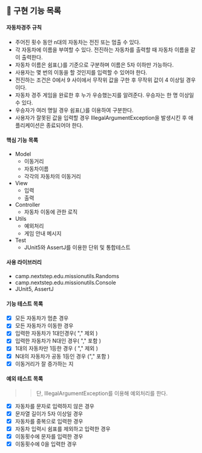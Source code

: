 ## 🚀 구현 기능 목록

#### 자동차경주 규칙
- 주어진 횟수 동안 n대의 자동차는 전진 또는 멈출 수 있다.
- 각 자동차에 이름을 부여할 수 있다. 전진하는 자동차를 출력할 때 자동차 이름을 같이 출력한다.
- 자동차 이름은 쉼표(,)를 기준으로 구분하며 이름은 5자 이하만 가능하다.
- 사용자는 몇 번의 이동을 할 것인지를 입력할 수 있어야 한다.
- 전진하는 조건은 0에서 9 사이에서 무작위 값을 구한 후 무작위 값이 4 이상일 경우이다.
- 자동차 경주 게임을 완료한 후 누가 우승했는지를 알려준다. 우승자는 한 명 이상일 수 있다.
- 우승자가 여러 명일 경우 쉼표(,)를 이용하여 구분한다.
- 사용자가 잘못된 값을 입력할 경우 IllegalArgumentException을 발생시킨 후 애플리케이션은 종료되어야 한다.

#### 핵심 기능 목록
- Model
  - 이동거리
  - 자동차이름
  - 각각의 자동차의 이동거리
- View
  - 입력
  - 출력
- Controller
  - 자동차 이동에 관한 로직
- Utils
  - 예외처리
  - 게임 안내 메시지
- Test 
  - JUnit5와 AssertJ를 이용한 단위 및 통합테스트

#### 사용 라이브러리
- camp.nextstep.edu.missionutils.Randoms
- camp.nextstep.edu.missionutils.Console
- JUnit5, AssertJ

#### 기능 테스트 목록
- [x] 모든 자동차가 멈춘 경우
- [x] 모든 자동차가 이동한 경우
- [x] 입력한 자동차가 1대인경우( "," 제외 )
- [x] 입력한 자동차가 N대인 경우( "," 포함 )
- [x] 1대의 자동차만 1등한 경우 ( "," 제외 )
- [x] N대의 자동차가 공동 1등인 경우 ("," 포함 )
- [x] 이동거리가 잘 증가하는 지

#### 예외 테스트 목록
>> 단, IllegalArgumentException를 이용해 예외처리를 한다.
- [x] 자동차를 문자로 입력하지 않은 경우
- [x] 문자열 길이가 5자 이상일 경우
- [x] 자동차를 중복으로 입력한 경우
- [x] 자동차 입력시 쉼표를 제외하고 입력한 경우
- [x] 이동횟수에 문자를 입력한 경우
- [x] 이동횟수에 0을 입력한 경우